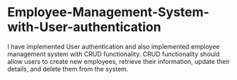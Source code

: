 # Employee-Management-System-with-User-authentication
I have implemented User authentication and also implemented  employee management system with CRUD functionality. CRUD functionality should allow users to create new employees, retrieve their information, update their details, and delete them from the system.

